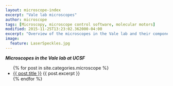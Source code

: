 ```yaml
---
layout: microscope-index
excerpt: "Vale lab microscopes"
author: microscope
tags: [Microscopy, microscope control software, molecular motors]
modified: 2015-11-25T13:23:02.362000-04:00
excerpt: "Overview of the microscopes in the Vale lab and their components."
image:
  feature: LaserSpeckles.jpg
---
```

***Microscopes in the Vale lab at UCSF*** 

<ul>
   {% for post in site.categories.microscope %}
   <li>
      <a href="{{ site.url }}{{ post.url }}">{{ post.title }}</a>
      {{ post.excerpt }}
   </li>
   {% endfor %}
</ul>

